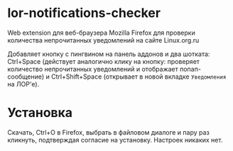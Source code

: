 # lor-notifications-checker
Web extension для веб-браузера Mozilla Firefox для проверки количества непрочитанных уведомлений на сайте Linux.org.ru

Добавляет кнопку с пингвином на панель аддонов и два шотката: Ctrl+Space (действует аналогично клику на кнопку: проверяет количество непрочитанных уведомлений и отображает попап-сообщение) и Ctrl+Shift+Space (открывает в новой вкладке `Уведомления` на ЛОР'е).

# Установка 
Скачать, Ctrl+O в Firefox, выбрать в файловом диалоге и пару раз кликнуть, подтверждая согласие на установку. Настроек никаких нет.
